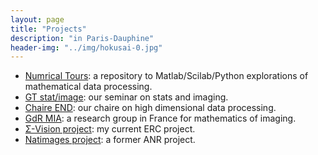 ```yaml
---
layout: page
title: "Projects"
description: "in Paris-Dauphine"
header-img: "../img/hokusai-0.jpg"
---
```



* [Numrical Tours](http://www.numerical-tours.com): a repository to Matlab/Scilab/Python explorations of mathematical data processing. 
* [GT stat/image](http://gtstatimage.weebly.com/): our seminar on stats and imaging.
* [Chaire END](http://chaire-end.weebly.com/): our chaire on high dimensional data processing.
* [GdR MIA](https://fadili.users.greyc.fr/mia/): a research group in France for mathematics of imaging.
* [Σ-Vision project](../sigma-vision/): my current ERC project.
* [Natimages project](https://www.ceremade.dauphine.fr/~peyre/natimages/): a former ANR project.
